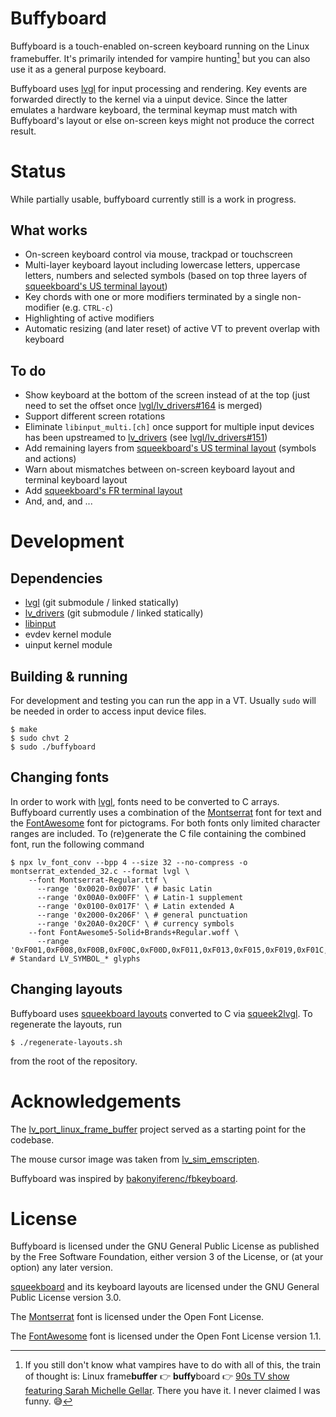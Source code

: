 Buffyboard
==========

Buffyboard is a touch-enabled on-screen keyboard running on the Linux framebuffer. It's primarily intended for vampire hunting[^1] but you can also use it as a general purpose keyboard.

Buffyboard uses [lvgl] for input processing and rendering. Key events are forwarded directly to the kernel via a uinput device. Since the latter emulates a hardware keyboard, the terminal keymap must match with Buffyboard's layout or else on-screen keys might not produce the correct result.

# Status

While partially usable, buffyboard currently still is a work in progress.

## What works

- On-screen keyboard control via mouse, trackpad or touchscreen
- Multi-layer keyboard layout including lowercase letters, uppercase letters, numbers and selected symbols (based on top three layers of [squeekboard's US terminal layout])
- Key chords with one or more modifiers terminated by a single non-modifier (e.g. `CTRL-c`)
- Highlighting of active modifiers
- Automatic resizing (and later reset) of active VT to prevent overlap with keyboard

## To do

- Show keyboard at the bottom of the screen instead of at the top (just need to set the offset once [lvgl/lv_drivers#164] is merged)
- Support different screen rotations
- Eliminate `libinput_multi.[ch]` once support for multiple input devices has been upstreamed to [lv_drivers] (see [lvgl/lv_drivers#151])
- Add remaining layers from [squeekboard's US terminal layout] (symbols and actions)
- Warn about mismatches between on-screen keyboard layout and terminal keyboard layout
- Add [squeekboard's FR terminal layout]
- And, and, and ...

# Development

## Dependencies

- [lvgl] (git submodule / linked statically)
- [lv_drivers] (git submodule / linked statically)
- [libinput]
- evdev kernel module
- uinput kernel module

## Building & running

For development and testing you can run the app in a VT. Usually `sudo` will be needed in order to access input device files.

```
$ make
$ sudo chvt 2
$ sudo ./buffyboard
```

## Changing fonts

In order to work with [lvgl], fonts need to be converted to C arrays. Buffyboard currently uses a combination of the [Montserrat] font for text and the [FontAwesome] font for pictograms. For both fonts only limited character ranges are included. To (re)generate the C file containing the combined font, run the following command

```
$ npx lv_font_conv --bpp 4 --size 32 --no-compress -o montserrat_extended_32.c --format lvgl \
    --font Montserrat-Regular.ttf \
      --range '0x0020-0x007F' \ # basic Latin
      --range '0x00A0-0x00FF' \ # Latin-1 supplement
      --range '0x0100-0x017F' \ # Latin extended A
      --range '0x2000-0x206F' \ # general punctuation
      --range '0x20A0-0x20CF' \ # currency symbols
    --font FontAwesome5-Solid+Brands+Regular.woff \
      --range '0xF001,0xF008,0xF00B,0xF00C,0xF00D,0xF011,0xF013,0xF015,0xF019,0xF01C,0xF021,0xF026,0xF027,0xF028,0xF03E,0xF0E0,0xF304,0xF043,0xF048,0xF04B,0xF04C,0xF04D,0xF051,0xF052,0xF053,0xF054,0xF067,0xF068,0xF06E,0xF070,0xF071,0xF074,0xF077,0xF078,0xF079,0xF07B,0xF093,0xF095,0xF0C4,0xF0C5,0xF0C7,0xF0C9,0xF0E7,0xF0EA,0xF0F3,0xF11C,0xF124,0xF158,0xF1EB,0xF240,0xF241,0xF242,0xF243,0xF244,0xF287,0xF293,0xF2ED,0xF55A,0xF7C2,0xF8A2' # Standard LV_SYMBOL_* glyphs
```

## Changing layouts

Buffyboard uses [squeekboard layouts] converted to C via [squeek2lvgl]. To regenerate the layouts, run

```
$ ./regenerate-layouts.sh
```

from the root of the repository.

# Acknowledgements

The [lv_port_linux_frame_buffer] project served as a starting point for the codebase.

The mouse cursor image was taken from [lv_sim_emscripten].

Buffyboard was inspired by [bakonyiferenc/fbkeyboard].

# License

Buffyboard is licensed under the GNU General Public License as published by the Free Software Foundation, either version 3 of the License, or (at your option) any later version.

[squeekboard] and its keyboard layouts are licensed under the GNU General Public License version 3.0.

The [Montserrat] font is licensed under the Open Font License.

The [FontAwesome] font is licensed under the Open Font License version 1.1.

[^1]: If you still don't know what vampires have to do with all of this, the train of thought is: Linux frame**buffer** 👉 **buffy**board 👉 [90s TV show featuring Sarah Michelle Gellar]. There you have it. I never claimed I was funny. 😅

[90s TV show featuring Sarah Michelle Gellar]: https://en.wikipedia.org/wiki/Buffy_the_Vampire_Slayer
[squeekboard's US terminal layout]: https://gitlab.gnome.org/World/Phosh/squeekboard/-/blob/master/data/keyboards/terminal/us.yaml
[lv_drivers]: https://github.com/lvgl/lv_drivers
[lvgl/lv_drivers#164]: https://github.com/lvgl/lv_drivers/pull/164
[lvgl/lv_drivers#151]: https://github.com/lvgl/lv_drivers/issues/151
[squeekboard's FR terminal layout]: https://gitlab.gnome.org/World/Phosh/squeekboard/-/blob/master/data/keyboards/terminal/fr.yaml
[lvgl]: https://github.com/lvgl/lvgl
[libinput]: https://gitlab.freedesktop.org/libinput/libinput
[Montserrat]: https://fonts.google.com/specimen/Montserrat
[FontAwesome]: https://fontawesome.com/
[squeekboard layouts]: https://gitlab.gnome.org/World/Phosh/squeekboard/-/blob/master/data/keyboards
[squeek2lvgl]: https://gitlab.com/cherrypicker/squeek2lvgl]
[lv_port_linux_frame_buffer]: https://github.com/lvgl/lv_port_linux_frame_buffer
[lv_sim_emscripten]: https://github.com/lvgl/lv_sim_emscripten/blob/master/mouse_cursor_icon.c
[bakonyiferenc/fbkeyboard]: https://github.com/bakonyiferenc/fbkeyboard
[squeekboard]: https://gitlab.gnome.org/World/Phosh/squeekboard/-/tree/master
